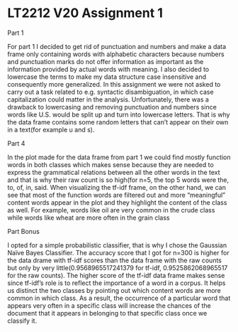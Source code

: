 # LT2212 V20 Assignment 1


Part 1

For part 1 I decided to get rid of punctuation and numbers and make a data frame only containing words with alphabetic characters because numbers and punctuation marks do not offer information as important as the information provided by actual words with meaning. I also decided to lowercase the terms to make my data structure case insensitive and consequently more generalized. In this assignment we were not asked to carry out a task related to e.g. syntactic disambiguation, in which case capitalization could matter in the analysis. Unfortunately, there was a drawback to lowercasing and removing punctuation and numbers since words like U.S. would be split up and turn into lowercase letters. That is why the data frame contains some random letters that can’t appear on their own in a text(for example u and s).

Part 4

In the plot made for the data frame from part 1 we could find mostly function words in both classes which makes sense because they are needed to express the grammatical relations between all the other words in the text and that is why their raw count is so high(for n=5, the top 5 words were the, to, of, in, said. When visualizing the tf-idf frame, on the other hand, we can see that most of the function words are filtered out and more “meaningful” content words appear in the plot and they highlight the content of the class as well. For example, words like oil are very common in the crude class while words like wheat are more often in the grain class

Part Bonus

I opted for a simple probabilistic classifier, that is why I chose the Gaussian Naïve Bayes Classifier. The accuracy score that I got for n=300 is higher for the  data drame with tf-idf scores than the data frame with the raw counts but only by very little(0.9568965517241379 for tf-idf, 0.9525862068965517 for the raw counts). The higher score of the tf-idf data frame makes sense since tf-idf’s role is to reflect the importance of a word in a corpus. It helps us distinct the two classes by pointing out which content words are more common in which class. As a result, the occurrence of a particular word that appears very often in a specific class will increase the chances of the document that it appears in belonging to that specific class once we classify it.
